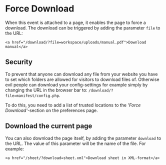 # Force Download #

When this event is attached to a page, it enables the page to force a download. The download can be triggered by adding the parameter `file` to the URL:

	<a href="/download/?file=workspace/uploads/manual.pdf">Download manual</a>

## Security ##

To prevent that anyone can download any file from your website you have to set which folders are allowed for visitors to download files of. Otherwise evil people can download your config-settings for example simply by changing the URL in the browser bar to: `/download/?file=manifest/config.php`.

To do this, you need to add a list of trusted locations to the _'Force Download'_-section on the preferences page.

## Download the current page ##

You can also download the page itself, by adding the parameter `download` to the URL. The value of this parameter will be the name of the file. For example:

	<a href="/sheet/?download=sheet.xml">Download sheet in XML-format</a>